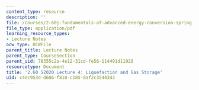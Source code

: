 ```yaml
---
content_type: resource
description: ''
file: /courses/2-60j-fundamentals-of-advanced-energy-conversion-spring-2020/c4ec953dd686f810c1858af2c3544343_MIT2_60s20_lec4.pdf
file_type: application/pdf
learning_resource_types:
- Lecture Notes
ocw_type: OCWFile
parent_title: Lecture Notes
parent_type: CourseSection
parent_uid: 78355c2a-4e12-31cd-fe56-114491d11920
resourcetype: Document
title: '2.60 S2020 Lecture 4: Liquefaction and Gas Storage'
uid: c4ec953d-d686-f810-c185-8af2c3544343
---
```

